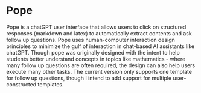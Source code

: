 # Pope

Pope is a chatGPT user interface that allows users to click on structured responses (markdown and latex) to automatically extract contents and ask follow up questions. Pope uses human-computer interaction design principles to minimize the gulf of interaction in chat-based AI assistants like chatGPT. Though pope was originally designed with the intent to help students better understand concepts in topics like mathematics - where many follow up questions are often required, the design can also help users execute many other tasks. The current version only supports one template for follow up questions, though I intend to add support for multiple user-constructed templates.
